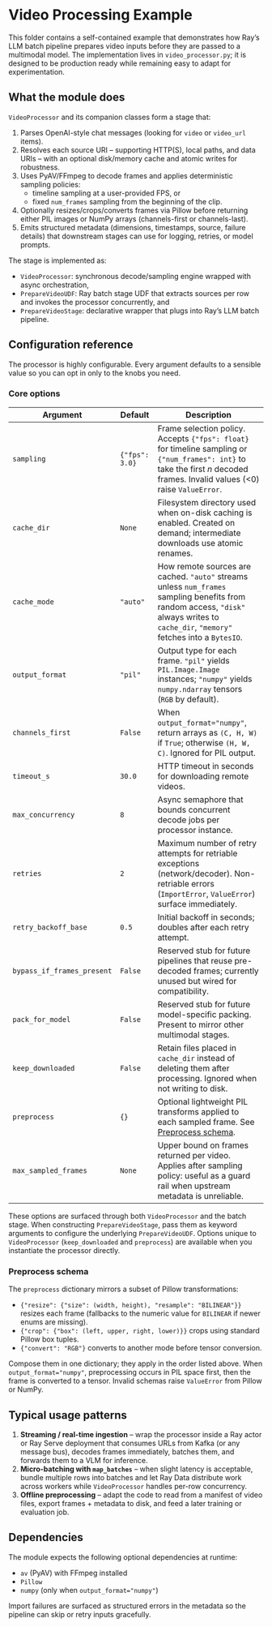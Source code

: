 # Video Processing Example

This folder contains a self-contained example that demonstrates how Ray’s LLM batch
pipeline prepares video inputs before they are passed to a multimodal model. The
implementation lives in `video_processor.py`; it is designed to be production ready
while remaining easy to adapt for experimentation.

## What the module does

`VideoProcessor` and its companion classes form a stage that:

1. Parses OpenAI-style chat messages (looking for `video` or `video_url` items).
2. Resolves each source URI – supporting HTTP(S), local paths, and data URIs – with
	an optional disk/memory cache and atomic writes for robustness.
3. Uses PyAV/FFmpeg to decode frames and applies deterministic sampling policies:
	* timeline sampling at a user-provided FPS, or
	* fixed `num_frames` sampling from the beginning of the clip.
4. Optionally resizes/crops/converts frames via Pillow before returning either PIL
	images or NumPy arrays (channels-first or channels-last).
5. Emits structured metadata (dimensions, timestamps, source, failure details) that
	downstream stages can use for logging, retries, or model prompts.

The stage is implemented as:

- `VideoProcessor`: synchronous decode/sampling engine wrapped with async orchestration,
- `PrepareVideoUDF`: Ray batch stage UDF that extracts sources per row and invokes the
  processor concurrently, and
- `PrepareVideoStage`: declarative wrapper that plugs into Ray’s LLM batch pipeline.

## Configuration reference

The processor is highly configurable. Every argument defaults to a sensible value so
you can opt in only to the knobs you need.

### Core options

| Argument | Default | Description |
|----------|---------|-------------|
| `sampling` | `{"fps": 3.0}` | Frame selection policy. Accepts `{"fps": float}` for timeline sampling or `{"num_frames": int}` to take the first _n_ decoded frames. Invalid values (<0) raise `ValueError`. |
| `cache_dir` | `None` | Filesystem directory used when on-disk caching is enabled. Created on demand; intermediate downloads use atomic renames. |
| `cache_mode` | `"auto"` | How remote sources are cached. `"auto"` streams unless `num_frames` sampling benefits from random access, `"disk"` always writes to `cache_dir`, `"memory"` fetches into a `BytesIO`. |
| `output_format` | `"pil"` | Output type for each frame. `"pil"` yields `PIL.Image.Image` instances; `"numpy"` yields `numpy.ndarray` tensors (`RGB` by default). |
| `channels_first` | `False` | When `output_format="numpy"`, return arrays as `(C, H, W)` if `True`; otherwise `(H, W, C)`. Ignored for PIL output. |
| `timeout_s` | `30.0` | HTTP timeout in seconds for downloading remote videos. |
| `max_concurrency` | `8` | Async semaphore that bounds concurrent decode jobs per processor instance. |
| `retries` | `2` | Maximum number of retry attempts for retriable exceptions (network/decoder). Non-retriable errors (`ImportError`, `ValueError`) surface immediately. |
| `retry_backoff_base` | `0.5` | Initial backoff in seconds; doubles after each retry attempt. |
| `bypass_if_frames_present` | `False` | Reserved stub for future pipelines that reuse pre-decoded frames; currently unused but wired for compatibility. |
| `pack_for_model` | `False` | Reserved stub for future model-specific packing. Present to mirror other multimodal stages. |
| `keep_downloaded` | `False` | Retain files placed in `cache_dir` instead of deleting them after processing. Ignored when not writing to disk. |
| `preprocess` | `{}` | Optional lightweight PIL transforms applied to each sampled frame. See [Preprocess schema](#preprocess-schema). |
| `max_sampled_frames` | `None` | Upper bound on frames returned per video. Applies after sampling policy: useful as a guard rail when upstream metadata is unreliable. |

These options are surfaced through both `VideoProcessor` and the batch stage. When
constructing `PrepareVideoStage`, pass them as keyword arguments to configure the
underlying `PrepareVideoUDF`. Options unique to `VideoProcessor` (`keep_downloaded`
and `preprocess`) are available when you instantiate the processor directly.

### Preprocess schema

The `preprocess` dictionary mirrors a subset of Pillow transformations:

- `{"resize": {"size": (width, height), "resample": "BILINEAR"}}`
	resizes each frame (fallbacks to the numeric value for `BILINEAR` if newer enums
	are missing).
- `{"crop": {"box": (left, upper, right, lower)}}` crops using standard Pillow box
	tuples.
- `{"convert": "RGB"}` converts to another mode before tensor conversion.

Compose them in one dictionary; they apply in the order listed above. When
`output_format="numpy"`, preprocessing occurs in PIL space first, then the frame is
converted to a tensor. Invalid schemas raise `ValueError` from Pillow or NumPy.

## Typical usage patterns

1. **Streaming / real-time ingestion** – wrap the processor inside a Ray actor or
	Ray Serve deployment that consumes URLs from Kafka (or any message bus), decodes
	frames immediately, batches them, and forwards them to a VLM for inference.
2. **Micro-batching with `map_batches`** – when slight latency is acceptable, bundle
	multiple rows into batches and let Ray Data distribute work across workers while
	`VideoProcessor` handles per-row concurrency.
3. **Offline preprocessing** – adapt the code to read from a manifest of video files,
	export frames + metadata to disk, and feed a later training or evaluation job.

## Dependencies

The module expects the following optional dependencies at runtime:

- `av` (PyAV) with FFmpeg installed
- `Pillow`
- `numpy` (only when `output_format="numpy"`)

Import failures are surfaced as structured errors in the metadata so the pipeline can
skip or retry inputs gracefully.
